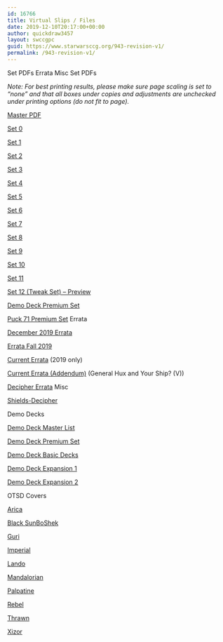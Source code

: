 ```yaml
---
id: 16766
title: Virtual Slips / Files
date: 2019-12-10T20:17:00+00:00
author: quickdraw3457
layout: swccgpc
guid: https://www.starwarsccg.org/943-revision-v1/
permalink: /943-revision-v1/
---
```

 Set PDFs Errata Misc Set PDFs 

_Note: For best printing results, please make sure page scaling is set to &#8220;none&#8221; and that all boxes under copies and adjustments are unchecked under printing options (do not fit to page)._

<a href="https://starwarsccg.org/virtual/MasterList.pdf" target="_blank" rel="noopener noreferrer">Master PDF</a>

<a href="https://starwarsccg.org/virtual/Set-0.pdf" target="_blank" rel="noopener noreferrer">Set 0</a>

<a href="https://starwarsccg.org/virtual/Set-1.pdf" target="_blank" rel="noopener noreferrer">Set 1</a>

<a href="https://starwarsccg.org/virtual/Set-2.pdf" target="_blank" rel="noopener noreferrer">Set 2</a>

<a href="https://starwarsccg.org/virtual/Set-3.pdf" target="_blank" rel="noopener noreferrer">Set 3</a>

<a href="https://starwarsccg.org/virtual/Set-4.pdf" target="_blank" rel="noopener noreferrer">Set 4</a>

<a href="https://starwarsccg.org/virtual/Set-5.pdf" target="_blank" rel="noopener noreferrer">Set 5</a>

<a href="https://starwarsccg.org/virtual/Set-6.pdf" target="_blank" rel="noopener noreferrer">Set 6</a>

<a href="https://starwarsccg.org/virtual/Set-7.pdf" target="_blank" rel="noopener noreferrer">Set 7</a>

<a href="https://starwarsccg.org/virtual/Set-8.pdf" target="_blank" rel="noopener noreferrer">Set 8</a>

<a href="https://starwarsccg.org/virtual/Set-9.pdf" target="_blank" rel="noopener noreferrer">Set 9</a>

<a href="https://starwarsccg.org/virtual/Set-10.pdf" target="_blank" rel="noopener noreferrer">Set 10</a>

<a href="https://starwarsccg.org/virtual/Set-11.pdf" target="_blank" rel="noopener noreferrer">Set 11</a>

[Set 12 (Tweak Set) &#8211; Preview](https://www.starwarsccg.org/wp/wp-content/uploads/2019/12/Set-12-PreviewSet.pdf)

[Demo Deck Premium Set](https://www.starwarsccg.org/wp/wp-content/uploads/Demo-Deck-Promo-Cards-01-Final.pdf)

[Puck 71 Premium Set](https://www.starwarsccg.org/wp/wp-content/uploads/2019/10/Puck-71-Premium-Set.pdf) Errata 

[December 2019 Errata](https://www.starwarsccg.org/wp/wp-content/uploads/2019/12/december2019errata.pdf)

[Errata Fall 2019](https://www.starwarsccg.org/wp/wp-content/uploads/2019/12/Errata-Fall-2019.pdf)

[Current Errata](https://starwarsccg.org/virtual/errata_2019.pdf) (2019 only)

[Current Errata (Addendum)](https://starwarsccg.org/virtual/errata_2019-a.pdf) (General Hux and Your Ship? (V))

[Decipher Errata](https://starwarsccg.org/virtual/DErrata.pdf) Misc 

[Shields-Decipher](https://www.starwarsccg.org/wp/wp-content/uploads/2019/10/Shields-Decipher.pdf)

Demo Decks

[Demo Deck Master List](https://www.starwarsccg.org/wp/wp-content/uploads/Demo-Deck-Masterlist-2017-Official-01.pdf)

[Demo Deck Premium Set](https://www.starwarsccg.org/wp/wp-content/uploads/Demo-Deck-Promo-Cards-01-Final.pdf)

[Demo Deck Basic Decks](https://www.starwarsccg.org/wp/wp-content/uploads/Demo-Deck-Basic-Set-2017-Official-1.pdf)

[Demo Deck Expansion 1](https://www.starwarsccg.org/wp/wp-content/uploads/Demo-Deck-Expansion-01-2017-Official.pdf)

[Demo Deck Expansion 2](https://www.starwarsccg.org/wp/wp-content/uploads/Demo-Deck-Expansion-02-2017-Official-1.pdf)

OTSD Covers

[Arica](http://starwarsccg.org/wp/wp-content/uploads/OTSDBoxCovers/aricacf11.pdf)

[Black Sun](http://starwarsccg.org/wp/wp-content/uploads/OTSDBoxCovers/blacksun270e.pdf)[BoShek](http://starwarsccg.org/wp/wp-content/uploads/OTSDBoxCovers/boshek6bf0.pdf)

[Guri](http://starwarsccg.org/wp/wp-content/uploads/OTSDBoxCovers/guri7c6d.pdf)

[Imperial](http://starwarsccg.org/wp/wp-content/uploads/OTSDBoxCovers/imperialee54.pdf)

[Lando](http://starwarsccg.org/wp/wp-content/uploads/OTSDBoxCovers/landofe29.pdf)

[Mandalorian](http://starwarsccg.org/wp/wp-content/uploads/OTSDBoxCovers/mando260a.pdf)

[Palpatine](http://starwarsccg.org/wp/wp-content/uploads/OTSDBoxCovers/palpatined47a.pdf)

[Rebel](http://starwarsccg.org/wp/wp-content/uploads/OTSDBoxCovers/rebelf03a.pdf)

[Thrawn](http://starwarsccg.org/wp/wp-content/uploads/OTSDBoxCovers/thrawne21a.pdf)

[Xizor](http://starwarsccg.org/wp/wp-content/uploads/OTSDBoxCovers/xizord255.pdf)